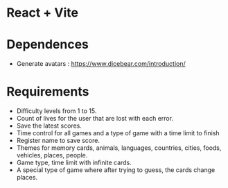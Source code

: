 # React + Vite

# Dependences

- Generate avatars : https://www.dicebear.com/introduction/

# Requirements

- Difficulty levels from 1 to 15.
- Count of lives for the user that are lost with each error.
- Save the latest scores.
- Time control for all games and a type of game with a time limit to finish
- Register name to save score.
- Themes for memory cards, animals, languages, countries, cities, foods, vehicles, places, people.
- Game type, time limit with infinite cards.
- A special type of game where after trying to guess, the cards change places.
